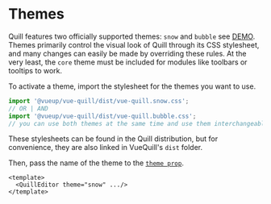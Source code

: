 # Themes

Quill features two officially supported themes: `snow` and `bubble` see [DEMO](https://vueup.github.io/vue-quill/).
Themes primarily control the visual look of Quill through its CSS stylesheet, and many changes can easily be made by overriding these rules. At the very least, the `core` theme must be included for modules like toolbars or tooltips to work.

To activate a theme, import the stylesheet for the themes you want to use.

~~~ javascript
import '@vueup/vue-quill/dist/vue-quill.snow.css';
// OR | AND
import '@vueup/vue-quill/dist/vue-quill.bubble.css';
// you can use both themes at the same time and use them interchangeably
~~~

These stylesheets can be found in the Quill distribution, but for convenience, they are also linked in VueQuill's `dist` folder.

Then, pass the name of the theme to the [`theme prop`](../api/index.md).

~~~ vue
<template>
  <QuillEditor theme="snow" .../>
</template>
~~~